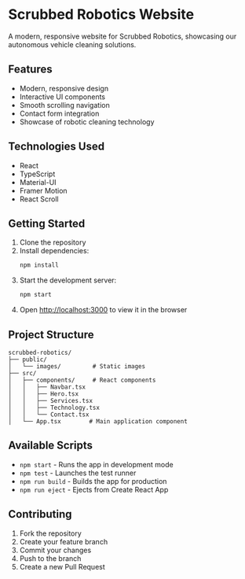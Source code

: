 # Scrubbed Robotics Website

A modern, responsive website for Scrubbed Robotics, showcasing our autonomous vehicle cleaning solutions.

## Features

- Modern, responsive design
- Interactive UI components
- Smooth scrolling navigation
- Contact form integration
- Showcase of robotic cleaning technology

## Technologies Used

- React
- TypeScript
- Material-UI
- Framer Motion
- React Scroll

## Getting Started

1. Clone the repository
2. Install dependencies:
   ```bash
   npm install
   ```
3. Start the development server:
   ```bash
   npm start
   ```
4. Open [http://localhost:3000](http://localhost:3000) to view it in the browser

## Project Structure

```
scrubbed-robotics/
├── public/
│   └── images/         # Static images
├── src/
│   ├── components/     # React components
│   │   ├── Navbar.tsx
│   │   ├── Hero.tsx
│   │   ├── Services.tsx
│   │   ├── Technology.tsx
│   │   └── Contact.tsx
│   └── App.tsx        # Main application component
```

## Available Scripts

- `npm start` - Runs the app in development mode
- `npm test` - Launches the test runner
- `npm run build` - Builds the app for production
- `npm run eject` - Ejects from Create React App

## Contributing

1. Fork the repository
2. Create your feature branch
3. Commit your changes
4. Push to the branch
5. Create a new Pull Request
